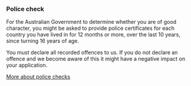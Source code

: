 ### Police check

For the Australian Government to determine whether you are of good character, you might be asked to provide police certificates for each country you have lived in for 12 months or more, over the last 10 years, since turning 16 years of age.

You must declare all recorded offences to us. If you do not declare an offence and we become aware of this it might have a negative impact on your application.

[More about police checks]()
